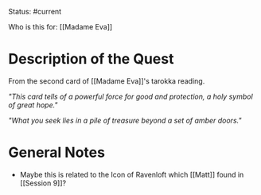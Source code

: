 Status: #current

Who is this for: [[Madame Eva]]
# Description of the Quest
 From the second card of [[Madame Eva]]'s tarokka reading. 

*"This card tells of a powerful force for good and protection, a holy symbol of great hope."*

*"What you seek lies in a pile of treasure beyond a set of amber doors."*
# General Notes
* Maybe this is related to the Icon of Ravenloft which [[Matt]] found in [[Session 9]]?